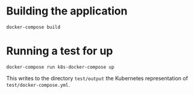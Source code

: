 # Building the application
```
docker-compose build
```
# Running a test for up
```
docker-compose run k8s-docker-compose up
```
This writes to the directory `test/output` the Kubernetes representation of `test/docker-compose.yml`.
